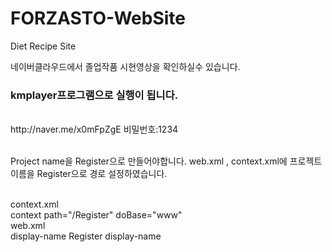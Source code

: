 # FORZASTO-WebSite

Diet Recipe Site

네이버클라우드에서 졸업작품 시현영상을 확인하실수 있습니다. 
<br>
### kmplayer프로그램으로 실행이 됩니다.
<br>
http://naver.me/x0mFpZgE
비밀번호:1234
<br><br>

Project name을 Register으로 만들어야합니다. 
web.xml , context.xml에 프로젝트이름을 Register으로 경로 설정하였습니다.

<br>
context.xml
<br>
context path="/Register" doBase="www"

<br>
web.xml
<br>
display-name
Register
display-name
